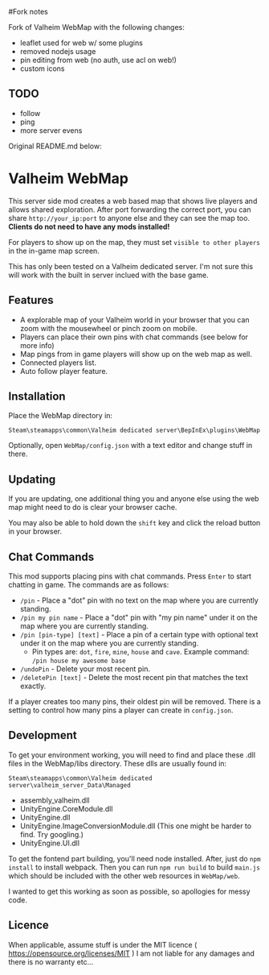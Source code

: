 #Fork notes

Fork of Valheim WebMap with the following changes:
* leaflet used for web w/ some plugins
* removed nodejs usage
* pin editing from web (no auth, use acl on web!)
* custom icons

## TODO
* follow
* ping
* more server evens

Original README.md below:

# Valheim WebMap

This server side mod creates a web based map that shows live players and allows shared exploration. After port forwarding the correct port, you can share `http://your_ip:port` to anyone else and they can see the map too. **Clients do not need to have any mods installed!**

For players to show up on the map, they must set `visible to other players` in the in-game map screen.

This has only been tested on a Valheim dedicated server. I'm not sure this will work with the built in server inclued with the base game.

## Features

* A explorable map of your Valheim world in your browser that you can zoom with the mousewheel or pinch zoom on mobile.
* Players can place their own pins with chat commands (see below for more info)
* Map pings from in game players will show up on the web map as well.
* Connected players list.
* Auto follow player feature.

## Installation

Place the WebMap directory in:

`Steam\steamapps\common\Valheim dedicated server\BepInEx\plugins\WebMap`

Optionally, open `WebMap/config.json` with a text editor and change stuff in there.

## Updating

If you are updating, one additional thing you and anyone else using the web map might need to do is clear your browser cache.

You may also be able to hold down the `shift` key and click the reload button in your browser.

## Chat Commands

This mod supports placing pins with chat commands. Press `Enter` to start chatting in game. The commands are as follows:

* `/pin` - Place a "dot" pin with no text on the map where you are currently standing.
* `/pin my pin name` - Place a "dot" pin with "my pin name" under it on the map where you are currently standing.
* `/pin [pin-type] [text]` - Place a pin of a certain type with optional text under it on the map where you are currently standing.
    * Pin types are: `dot`, `fire`, `mine`, `house` and `cave`. Example command: `/pin house my awesome base`
* `/undoPin` - Delete your most recent pin.
* `/deletePin [text]` - Delete the most recent pin that matches the text exactly.

If a player creates too many pins, their oldest pin will be removed. There is a setting to control how many pins a player can create in `config.json`.

## Development

To get your environment working, you will need to find and place these .dll files in the WebMap/libs directory. These dlls are usually found in:

`Steam\steamapps\common\Valheim dedicated server\valheim_server_Data\Managed`
* assembly_valheim.dll
* UnityEngine.CoreModule.dll
* UnityEngine.dll
* UnityEngine.ImageConversionModule.dll (This one might be harder to find. Try googling.)
* UnityEngine.UI.dll

To get the fontend part building, you'll need node installed. After, just do `npm install` to install webpack. Then you can run `npm run build` to build `main.js` which should be included with the other web resources in `WebMap/web`.

I wanted to get this working as soon as possible, so apollogies for messy code.

## Licence

When applicable, assume stuff is under the MIT licence ( https://opensource.org/licenses/MIT )
I am not liable for any damages and there is no warranty etc...
